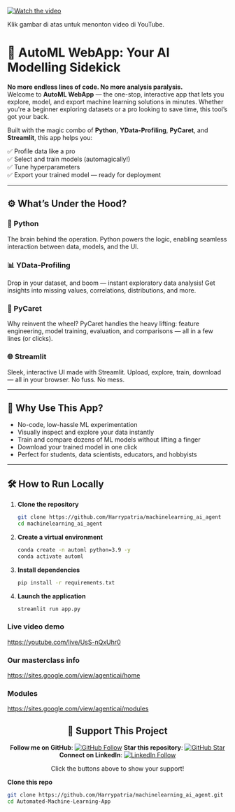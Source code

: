 [![Watch the video](https://img.youtube.com/vi/bQLLBNzaSO8/maxresdefault.jpg)](https://www.youtube.com/watch?v=bQLLBNzaSO8)

Klik gambar di atas untuk menonton video di YouTube.

# 🚀 AutoML WebApp: Your AI Modelling Sidekick

**No more endless lines of code. No more analysis paralysis.**  
Welcome to **AutoML WebApp** — the one-stop, interactive app that lets you explore, model, and export machine learning solutions in minutes. Whether you're a beginner exploring datasets or a pro looking to save time, this tool’s got your back.

Built with the magic combo of **Python**, **YData-Profiling**, **PyCaret**, and **Streamlit**, this app helps you:

✅ Profile data like a pro  
✅ Select and train models (automagically!)  
✅ Tune hyperparameters  
✅ Export your trained model — ready for deployment

---

## ⚙️ What’s Under the Hood?

### 🐍 Python  
The brain behind the operation. Python powers the logic, enabling seamless interaction between data, models, and the UI.

### 📊 YData-Profiling  
Drop in your dataset, and boom — instant exploratory data analysis! Get insights into missing values, correlations, distributions, and more.

### 🧠 PyCaret  
Why reinvent the wheel? PyCaret handles the heavy lifting: feature engineering, model training, evaluation, and comparisons — all in a few lines (or clicks).

### 🌐 Streamlit  
Sleek, interactive UI made with Streamlit. Upload, explore, train, download — all in your browser. No fuss. No mess.

---

## 🧪 Why Use This App?

- No-code, low-hassle ML experimentation  
- Visually inspect and explore your data instantly  
- Train and compare dozens of ML models without lifting a finger  
- Download your trained model in one click  
- Perfect for students, data scientists, educators, and hobbyists

---


## 🛠 How to Run Locally

1. **Clone the repository**
   ```bash
   git clone https://github.com/Harrypatria/machinelearning_ai_agent
   cd machinelearning_ai_agent
   ```

2. **Create a virtual environment**
   ```bash
   conda create -n automl python=3.9 -y
   conda activate automl
   ```

3. **Install dependencies**
   ```bash
   pip install -r requirements.txt
   ```

4. **Launch the application**
   ```bash
   streamlit run app.py
   ```

### Live video demo 
https://youtube.com/live/UsS-nQxUhr0

### Our masterclass info
https://sites.google.com/view/agenticai/home

### Modules
https://sites.google.com/view/agenticai/modules

<div align="center">


## 🌟 Support This Project
**Follow me on GitHub**: [![GitHub Follow](https://img.shields.io/github/followers/Harrypatria?style=social)](https://github.com/Harrypatria?tab=followers)
**Star this repository**: [![GitHub Star](https://img.shields.io/github/stars/Harrypatria/SQLite_Advanced_Tutorial_Google_Colab?style=social)](https://github.com/Harrypatria/SQLite_Advanced_Tutorial_Google_Colab/stargazers)
**Connect on LinkedIn**: [![LinkedIn Follow](https://img.shields.io/badge/LinkedIn-0077B5?style=for-the-badge&logo=linkedin&logoColor=white)](https://www.linkedin.com/in/harry-patria/)

Click the buttons above to show your support!

</div>


**Clone this repo**
   ```bash
   git clone https://github.com/Harrypatria/machinelearning_ai_agent.git
   cd Automated-Machine-Learning-App


